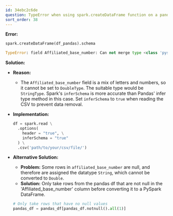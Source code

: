 ```yaml
---
id: 34ebc2c6de
question: TypeError when using spark.createDataFrame function on a pandas df
sort_order: 38
---
```


**Error:**

```python
spark.createDataFrame(df_pandas).schema

TypeError: field Affiliated_base_number: Can not merge type <class 'pyspark.sql.types.StringType'> and <class 'pyspark.sql.types.DoubleType'>
```

**Solution:**

- **Reason:**
  - The `Affiliated_base_number` field is a mix of letters and numbers, so it cannot be set to `DoubleType`. The suitable type would be `StringType`. Spark's `inferSchema` is more accurate than Pandas' infer type method in this case. Set `inferSchema` to `true` when reading the CSV to prevent data removal.

- **Implementation:**
  
  ```python
  df = spark.read \
    .options(
      header = "true", \
      inferSchema = "true"
    ) \
    .csv('path/to/your/csv/file/')
  ````

- **Alternative Solution:**
  
  - **Problem:** Some rows in `affiliated_base_number` are null, and therefore are assigned the datatype `String`, which cannot be converted to `Double`.
  - **Solution:** Only take rows from the pandas df that are not null in the 'Affiliated_base_number' column before converting it to a PySpark DataFrame.

  ```python
  # Only take rows that have no null values
  pandas_df = pandas_df[pandas_df.notnull().all(1)]
  ```